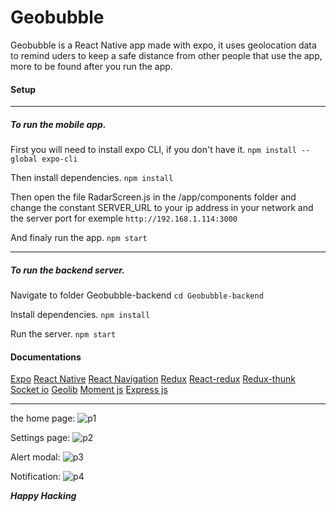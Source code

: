 # Geobubble
Geobubble is a React Native app made with expo, it uses geolocation data to remind uders to keep a safe distance from other people that use the app, more to be found after you run the app.

#### Setup
---
##### To run the mobile app.

First you will need to install expo CLI, if you don't have it.
`npm install --global expo-cli`

Then install dependencies.
`npm install`

Then open the file RadarScreen.js in the /app/components folder and change the constant SERVER_URL to your ip address in your network and the server port for exemple `http://192.168.1.114:3000`

And finaly run the app.
`npm start`

---
##### To run the backend server.

Navigate to folder Geobubble-backend
`cd Geobubble-backend`

Install dependencies.
`npm install`

Run the server.
`npm start` 

#### Documentations
[Expo](https://docs.expo.io/)
[React Native](https://reactnative.dev/docs/getting-started)
[React Navigation](https://reactnavigation.org/docs/getting-started)
[Redux](https://redux.js.org/introduction/getting-started)
[React-redux](https://react-redux.js.org/introduction/getting-started)
[Redux-thunk](https://www.npmjs.com/package/redux-thunk)
[Socket io](https://socket.io/docs/v4)
[Geolib](https://www.npmjs.com/package/geolib)
[Moment js](https://momentjs.com/)
[Express js](http://expressjs.com/en/4x/api.html)

---
the home page:
![p1](https://user-images.githubusercontent.com/64851783/187041678-1da621a5-5486-4203-b35e-524ab88ebbea.jpg)

Settings page:
![p2](https://user-images.githubusercontent.com/64851783/187041686-4905201d-0121-411a-aa85-787be43c23e5.jpg)

Alert modal:
 ![p3](https://user-images.githubusercontent.com/64851783/187041693-da27587d-ca47-4eb9-939d-275a4a745a32.jpg)

Notification:
![p4](https://user-images.githubusercontent.com/64851783/187041696-a4bdc3de-4372-4758-aab7-eeb787959bfb.jpg)

__*Happy Hacking*__
